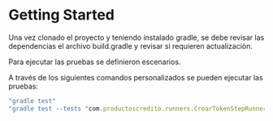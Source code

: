 # Getting Started

Una vez clonado el proyecto y teniendo instalado gradle, se debe revisar las dependencias el archivo build.gradle y revisar si requieren actualización.

Para ejecutar las pruebas se definieron escenarios.

A través de los siguientes comandos personalizados se pueden ejecutar las pruebas:

```jsx
"gradle test"
"gradle test --tests "com.productoscredito.runners.CrearTokenStepRunner" aggregate"
```

